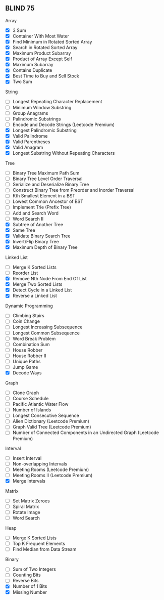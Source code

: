 ## BLIND 75

Array
- [x] 3 Sum
- [x] Container With Most Water
- [x] Find Minimum in Rotated Sorted Array
- [x] Search in Rotated Sorted Array
- [x] Maximum Product Subarray
- [x] Product of Array Except Self
- [x] Maximum Subarray
- [x] Contains Duplicate
- [x] Best Time to Buy and Sell Stock
- [x] Two Sum
  
String
- [ ] Longest Repeating Character Replacement
- [ ] Minimum Window Substring
- [ ] Group Anagrams
- [ ] Palindromic Substrings
- [ ] Encode and Decode Strings (Leetcode Premium)
- [x] Longest Palindromic Substring
- [x] Valid Palindrome
- [x] Valid Parentheses
- [x] Valid Anagram
- [x] Longest Substring Without Repeating Characters

Tree
- [ ] Binary Tree Maximum Path Sum
- [ ] Binary Tree Level Order Traversal
- [ ] Serialize and Deserialize Binary Tree
- [ ] Construct Binary Tree from Preorder and Inorder Traversal
- [ ] Kth Smallest Element in a BST
- [ ] Lowest Common Ancestor of BST
- [ ] Implement Trie (Prefix Tree)
- [ ] Add and Search Word
- [ ] Word Search II
- [x] Subtree of Another Tree
- [x] Same Tree
- [x] Validate Binary Search Tree
- [x] Invert/Flip Binary Tree
- [x] Maximum Depth of Binary Tree

Linked List
- [ ] Merge K Sorted Lists
- [ ] Reorder List
- [x] Remove Nth Node From End Of List
- [x] Merge Two Sorted Lists
- [x] Detect Cycle in a Linked List
- [x] Reverse a Linked List

Dynamic Programming
- [ ] Climbing Stairs
- [ ] Coin Change
- [ ] Longest Increasing Subsequence
- [ ] Longest Common Subsequence
- [ ] Word Break Problem
- [ ] Combination Sum
- [ ] House Robber
- [ ] House Robber II
- [ ] Unique Paths
- [ ] Jump Game
- [x] Decode Ways

Graph
- [ ] Clone Graph
- [ ] Course Schedule
- [ ] Pacific Atlantic Water Flow
- [ ] Number of Islands
- [ ] Longest Consecutive Sequence
- [ ] Alien Dictionary (Leetcode Premium)
- [ ] Graph Valid Tree (Leetcode Premium)
- [ ] Number of Connected Components in an Undirected Graph (Leetcode Premium)

Interval
- [ ] Insert Interval
- [ ] Non-overlapping Intervals
- [ ] Meeting Rooms (Leetcode Premium)
- [ ] Meeting Rooms II (Leetcode Premium)
- [x] Merge Intervals

Matrix
- [ ] Set Matrix Zeroes
- [ ] Spiral Matrix
- [ ] Rotate Image
- [ ] Word Search

Heap
- [ ] Merge K Sorted Lists
- [ ] Top K Frequent Elements
- [ ] Find Median from Data Stream

Binary
- [ ] Sum of Two Integers
- [ ] Counting Bits
- [ ] Reverse Bits
- [x] Number of 1 Bits
- [x] Missing Number
